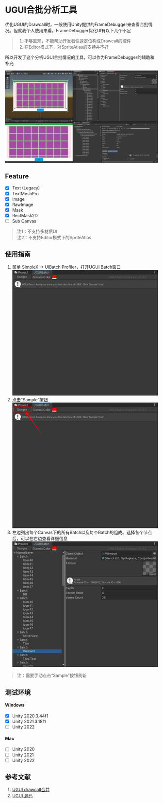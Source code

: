 # UGUI合批分析工具
优化UGUI的Drawcall时，一般使用Unity提供的FrameDebugger来查看合批情况。但就我个人使用来看，FrameDebugger优化UI有以下几个不足
>1. 不够直观，不能帮助开发者快速定位构成Drawcall的控件
>2. 在Editor模式下，对SpriteAtlas的支持并不好

所以开发了这个分析UGUI合批情况的工具，可以作为FrameDebugger的辅助和补充

![ugui_batch_02.png](https://github.com/simplex86/UIBatchAnalyzer/blob/main/_Doc/Images/ugui_batch_02.png)

## Feature
- [X] Text (Legacy)
- [X] TextMeshPro
- [X] Image
- [X] RawImage
- [X] Mask
- [X] RectMask2D
- [ ] Sub Canvas
>注1：不支持多材质UI<br>
>注2：不支持Editor模式下的SpriteAtlas<br>
## 使用指南
1. 菜单 SimpleX -> UIBatch Profiler，打开UGUI Batch窗口<br>![ugui_batch_03.png](https://github.com/simplex86/UIBatchAnalyzer/blob/main/_Doc/Images/ugui_batch_03.png)
2. 点击“Sample”按钮<br>![ugui_batch_04.png](https://github.com/simplex86/UIBatchAnalyzer/blob/main/_Doc/Images/ugui_batch_04.png)
3. 左边列出每个Canvas下的所有Batch以及每个Batch的组成。选择各个节点后，可以在右边查看详细信息<br>![ugui_batch_05.png](https://github.com/simplex86/UIBatchAnalyzer/blob/main/_Doc/Images/ugui_batch_05.png)
>注：需要手动点击“Sample”按钮刷新
## 测试环境
#### Windows
- [X] Unity 2020.3.44f1
- [X] Unity 2021.3.18f1
- [ ] Unity 2022
#### Mac
- [ ] Unity 2020
- [ ] Unity 2021
- [ ] Unity 2022
## 参考文献
1. [UGUI drawcall合并](https://blog.csdn.net/akak2010110/article/details/80953370)
2. [UGUI 源码](https://github.com/Unity-Technologies/uGUI)
